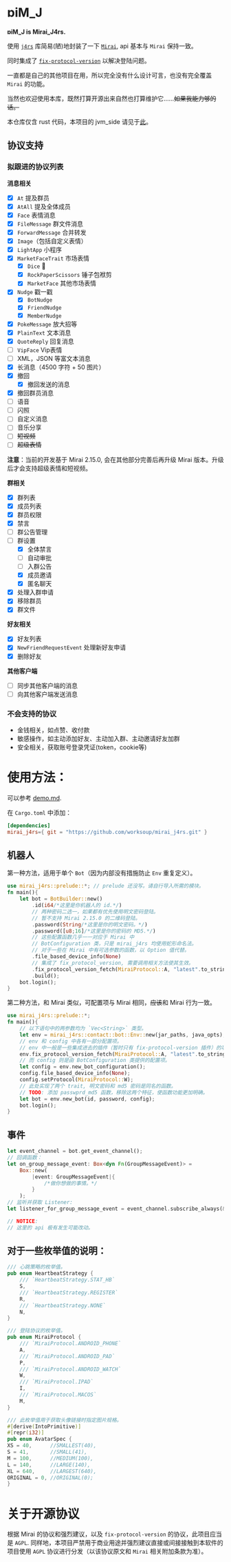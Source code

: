 # ɒiM_J

**ɒiM_J is Mirai_J4rs.**

使用 [`j4rs`](https://crates.io/crates/j4rs) 库简易(陋)地封装了一下 [`Mirai`](https://docs.mirai.mamoe.net/), api
基本与 `Mirai` 保持一致。

同时集成了 [`fix-protocol-version`](https://github.com/cssxsh/fix-protocol-version) 以解决登陆问题。

一直都是自己的其他项目在用，所以完全没有什么设计可言，也没有完全覆盖 `Mirai` 的功能。

当然也欢迎使用本库，既然打算开源出来自然也打算维护它……~~如果我能力够的话。~~

本仓库仅含 rust 代码，本项目的 jvm_side 请见于[此](https://github.com/worksoup/mirai_j4rs_jvm_side)。

## 协议支持

### 拟跟进的协议列表

**消息相关**

- [x] `At` 提及群员
- [x] `AtAll` 提及全体成员
- [x] `Face` 表情消息
- [x] `FileMessage` 群文件消息
- [x] `ForwardMessage` 合并转发
- [x] `Image`（包括自定义表情）
- [x] `LightApp` 小程序
- [x] `MarketFaceTrait` 市场表情
    - [x] `Dice` 🎲
    - [x] `RockPaperScissors` 锤子包袱剪
    - [x] `MarketFace` 其他市场表情
- [x] `Nudge` 戳一戳
    - [x] `BotNudge`
    - [x] `FriendNudge`
    - [x] `MemberNudge`
- [x] `PokeMessage` 放大招等
- [x] `PlainText` 文本消息
- [x] `QuoteReply` 回复消息
- [ ] `VipFace` Vip表情
- [ ] XML，JSON 等富文本消息
- [x] 长消息（4500 字符 + 50 图片）<!--存疑。-->
- [x] 撤回
    - [x] 撤回发送的消息
- [x] 撤回群员消息
- [ ] 语音
- [ ] 闪照
- [ ] 自定义消息
- [ ] 音乐分享
- [ ] ~~短视频~~
- [ ] ~~超级表情~~

**注意**：当前的开发基于 Mirai 2.15.0, 会在其他部分完善后再升级 Mirai 版本。升级后才会支持超级表情和短视频。

**群相关**

- [x] 群列表
- [x] 成员列表
- [x] 群员权限
- [x] 禁言
- [ ] 群公告管理
- [ ] 群设置
    - [x] 全体禁言
    - [ ] 自动审批
    - [ ] 入群公告
    - [x] 成员邀请
    - [x] 匿名聊天
- [x] 处理入群申请
- [x] 移除群员
- [x] 群文件

**好友相关**

- [x] 好友列表
- [x] `NewFriendRequestEvent` 处理新好友申请
- [x] 删除好友

**其他客户端**

- [ ] 同步其他客户端的消息
- [ ] 向其他客户端发送消息

### 不会支持的协议

- 金钱相关，如点赞、收付款
- 敏感操作，如主动添加好友、主动加入群、主动邀请好友加群
- 安全相关，获取账号登录凭证(token，cookie等)

# 使用方法：

可以参考 [demo.md](./demo.md).

在 `Cargo.toml` 中添加：

 ``` toml
[dependencies]
mirai_j4rs={ git = "https://github.com/worksoup/mirai_j4rs.git" }
 ```

## 机器人

第一种方法，适用于单个 `Bot`（因为内部没有措施防止 `Env` 重复定义）。

``` rust
use mirai_j4rs::prelude::*; // prelude 还没写。请自行导入所需的模块。
fn main(){
    let bot = BotBuilder::new()
        .id(i64/*这里是你机器人的 id.*/)
        // 两种密码二选一，如果都有优先使用明文密码登陆。
        // 暂不支持 Mirai 2.15.0 的二维码登陆。
        .password(String/*这里是你的明文密码。*/)
        .password([u8;16]/*这里是你的密码的 MD5.*/)
        // 这些配置函数几乎一一对应于 Mirai 中
        // BotConfiguration 类，只是 mirai_j4rs 均使用蛇形命名法。
        // 对于一些在 Mirai 中有可选参数的函数，以 Option 值代替。
        .file_based_device_info(None)
        // 集成了 fix_protocol_version, 需要调用相关方法使其生效。
        .fix_protocol_version_fetch(MiraiProtocol::A, "latest".to_string())
        .build();
    bot.login();
}
```

第二种方法，和 Mirai 类似，可配置项与 Mirai 相同，<s>应该</s>和 Mirai 行为一致。

``` rust
use mirai_j4rs::prelude::*;
fn main(){
    // 以下语句中的两参数均为 `Vec<String>` 类型。
    let env = mirai_j4rs::contact::bot::Env::new(jar_paths, java_opts);
    // env 和 config 中各有一部分配置项。
    // env 中一般是一些集成进去的插件（暂时只有 fix-protocol-version 插件）的功能。
    env.fix_protocol_version_fetch(MiraiProtocol::A, "latest".to_string());
    // 而 config 则是由 BotConfiguration 类提供的配置项。
    let config = env.new_bot_configuration();
    config.file_based_device_info(None);
    config.setProtocol(MiraiProtocol::W);
    // 此处实现了两个 trait, 明文密码和 md5 密码是同名的函数。
    // TODO: 添加 passwprd_md5 函数，移除这两个特征，使函数功能更加明确。
    let bot = env.new_bot(id, password, config);
    bot.login();
}
```

## 事件

``` rust
let event_channel = bot.get_event_channel();
// 回调函数：
let on_group_message_event: Box<dyn Fn(GroupMessageEvent)> =
    Box::new(
        |event: GroupMessageEvent|{
            /*做你想做的事情。*/
        }
    );
// 监听并获取 Listener:
let listener_for_group_message_event = event_channel.subscribe_always(&on_group_message_event);

// NOTICE:
// 这里的 api 极有发生可能改动。
```

## 对于一些枚举值的说明：

``` rust
/// 心跳策略的枚举值。
pub enum HeartbeatStrategy {
    /// `HeartbeatStrategy.STAT_HB`
    S,
    /// `HeartbeatStrategy.REGISTER`
    R,
    /// `HeartbeatStrategy.NONE`
    N,
}
```

``` rust
/// 登陆协议的枚举值。
pub enum MiraiProtocol {
    /// `MiraiProtocol.ANDROID_PHONE`
    A,
    /// `MiraiProtocol.ANDROID_PAD`
    P,
    /// `MiraiProtocol.ANDROID_WATCH`
    W,
    /// `MiraiProtocol.IPAD`
    I,
    /// `MiraiProtocol.MACOS`
    M,
}
```

``` rust
/// 此枚举值用于获取头像链接时指定图片规格。
#[derive(IntoPrimitive)]
#[repr(i32)]
pub enum AvatarSpec {
XS = 40,      //SMALLEST(40),
S = 41,       //SMALL(41),
M = 100,      //MEDIUM(100),
L = 140,      //LARGE(140),
XL = 640,     //LARGEST(640),
ORIGINAL = 0, //ORIGINAL(0);
}
```

# 关于开源协议

根据 Mirai 的协议和强烈建议，以及 `fix-protocol-version` 的协议，此项目应当是 `AGPL`.
同样地，本项目严禁用于商业用途并强烈建议直接或间接接触到本软件的项目使用 `AGPL` 协议进行分发（以该协议原文和 `Mirai`
相关附加条款为准）。
